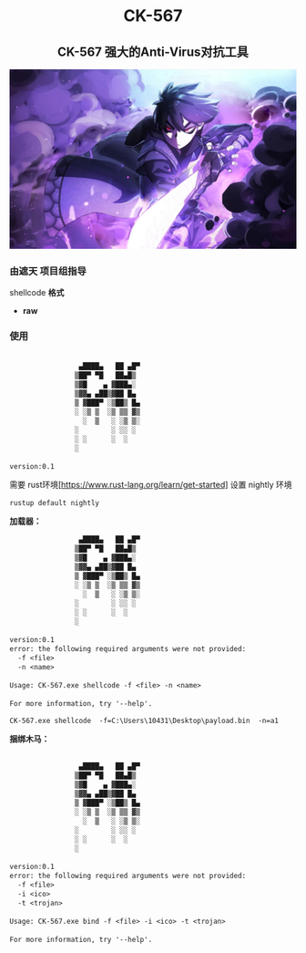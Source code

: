 <div align="center">
	<h1>CK-567</h1>
<h2>CK-567 强大的Anti-Virus对抗工具</h2>
</div>
<div align="center">
<img src="./doc/ck.jpg"/>
</div>

### 由遮天 项目组指导

shellcode **格式**

- **raw**

### 使用

```

                 ▄████▄   ██ ▄█▀
                ▒██▀ ▀█   ██▄█▒
                ▒▓█    ▄ ▓███▄░
                ▒▓▓▄ ▄██▒▓██ █▄
                ▒ ▓███▀ ░▒██▒ █▄
                ░ ░▒ ▒  ░▒ ▒▒ ▓▒
                  ░  ▒   ░ ░▒ ▒░
                ░        ░ ░░ ░
                ░ ░      ░  ░
                ░

version:0.1
```

需要 rust环境[https://www.rust-lang.org/learn/get-started]
设置 nightly 环境

```
rustup default nightly
```

**加载器：**

```
                 ▄████▄   ██ ▄█▀
                ▒██▀ ▀█   ██▄█▒
                ▒▓█    ▄ ▓███▄░
                ▒▓▓▄ ▄██▒▓██ █▄
                ▒ ▓███▀ ░▒██▒ █▄
                ░ ░▒ ▒  ░▒ ▒▒ ▓▒
                  ░  ▒   ░ ░▒ ▒░
                ░        ░ ░░ ░
                ░ ░      ░  ░
                ░

version:0.1
error: the following required arguments were not provided:
  -f <file>
  -n <name>

Usage: CK-567.exe shellcode -f <file> -n <name>

For more information, try '--help'.
```

```
CK-567.exe shellcode  -f=C:\Users\10431\Desktop\payload.bin  -n=a1
```

**捆绑木马：**

```

                 ▄████▄   ██ ▄█▀
                ▒██▀ ▀█   ██▄█▒
                ▒▓█    ▄ ▓███▄░
                ▒▓▓▄ ▄██▒▓██ █▄
                ▒ ▓███▀ ░▒██▒ █▄
                ░ ░▒ ▒  ░▒ ▒▒ ▓▒
                  ░  ▒   ░ ░▒ ▒░
                ░        ░ ░░ ░
                ░ ░      ░  ░
                ░

version:0.1
error: the following required arguments were not provided:
  -f <file>
  -i <ico>
  -t <trojan>

Usage: CK-567.exe bind -f <file> -i <ico> -t <trojan>

For more information, try '--help'.

```
